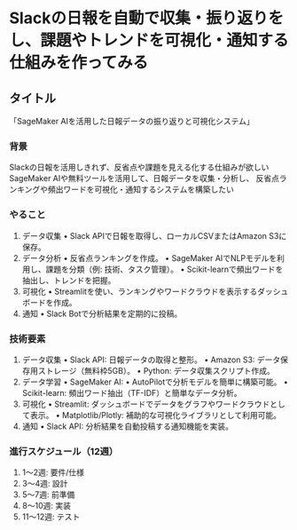 # Slackの日報を自動で収集・振り返りをし、課題やトレンドを可視化・通知する仕組みを作ってみる
## タイトル
「SageMaker AIを活用した日報データの振り返りと可視化システム」

### 背景
Slackの日報を活用しきれず、反省点や課題を見える化する仕組みが欲しい
SageMaker AIや無料ツールを活用して、日報データを収集・分析し、
反省点ランキングや頻出ワードを可視化・通知するシステムを構築したい

### やること
 1. データ収集
 • Slack APIで日報を取得し、ローカルCSVまたはAmazon S3に保存。
 2. データ分析
 • 反省点ランキングを作成。
 • SageMaker AIでNLPモデルを利用し、課題を分類（例: 技術、タスク管理）。
 • Scikit-learnで頻出ワードを抽出し、トレンドを把握。
 3. 可視化
 • Streamlitを使い、ランキングやワードクラウドを表示するダッシュボードを作成。
 4. 通知
 • Slack Botで分析結果を定期的に投稿。

### 技術要素
 1. データ収集
 • Slack API: 日報データの取得と整形。
 • Amazon S3: データ保存用ストレージ（無料枠5GB）。
 • Python: データ収集スクリプト作成。
 2. データ学習
 • SageMaker AI:
 • AutoPilotで分析モデルを簡単に構築可能。
 • Scikit-learn: 頻出ワード抽出（TF-IDF）と簡単なデータ分析。
 4. 可視化
 • Streamlit: ダッシュボードでデータをグラフやワードクラウドとして表示。
 • Matplotlib/Plotly: 補助的な可視化ライブラリとして利用可能。
 5. 通知
 • Slack API: 分析結果を自動投稿する通知機能を実装。

### 進行スケジュール（12週）
 1. 1〜2週: 要件/仕様
 2. 3〜4週: 設計
 3. 5〜7週: 前準備
 4. 8〜10週: 実装
 5. 11〜12週: テスト

